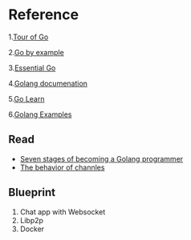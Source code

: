 # Reference

1.[Tour of Go](https://tour.golang.org/welcome/4)

2.[Go by example](https://gobyexample.com/)

3.[Essential Go](https://www.programming-books.io/essential/go) 

4.[Golang documenation](https://golang.org/doc/)

5.[Go Learn](https://github.com/skippednote/Go-Learn)

6.[Golang Examples](https://github.com/SimonWaldherr/golang-examples)

## Read

* [Seven stages of becoming a Golang programmer](https://opensource.com/article/17/9/seven-stages-becoming-go-programmer)
* [The behavior of channles](https://www.ardanlabs.com/blog/2017/10/the-behavior-of-channels.html) 

## Blueprint

1. Chat app with Websocket
2. Libp2p
3. Docker 
